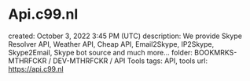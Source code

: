 # Api.c99.nl

created: October 3, 2022 3:45 PM (UTC)
description: We provide Skype Resolver API, Weather API, Cheap API, Email2Skype, IP2Skype, Skype2Email, Skype bot source and much more...
folder: BOOKMRKS-MTHRFCKR / DEV-MTHRFCKR / API Tools
tags: API, tools
url: https://api.c99.nl
